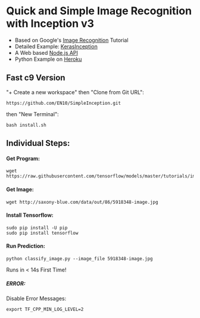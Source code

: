 # Quick and Simple Image Recognition with Inception v3

* Based on Google's [Image Recognition](https://www.tensorflow.org/tutorials/image_recognition) Tutorial  
* Detailed Example: [KerasInception](https://github.com/EN10/KerasInception)
* A Web based [Node.js API](https://github.com/EN10/InceptionAPI)
* Python Example on [Heroku](https://github.com/EN10/InceptionHeroku)

## Fast c9 Version

"+ Create a new workspace" then "Clone from Git URL":

    https://github.com/EN10/SimpleInception.git

then "New Terminal":

    bash install.sh

## Individual Steps:

#### Get Program:   

    wget https://raw.githubusercontent.com/tensorflow/models/master/tutorials/image/imagenet/classify_image.py
    
#### Get Image:

    wget http://saxony-blue.com/data/out/86/5918348-image.jpg
    
#### Install Tensorflow:

    sudo pip install -U pip
    sudo pip install tensorflow

#### Run Prediction:

    python classify_image.py --image_file 5918348-image.jpg
    
Runs in < 14s First Time!

##### ERROR:

Disable Error Messages: 

    export TF_CPP_MIN_LOG_LEVEL=2